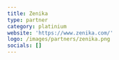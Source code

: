 ```yaml
---
title: Zenika
type: partner
category: platinium
website: 'https://www.zenika.com/'
logo: /images/partners/zenika.png
socials: []
---
```

